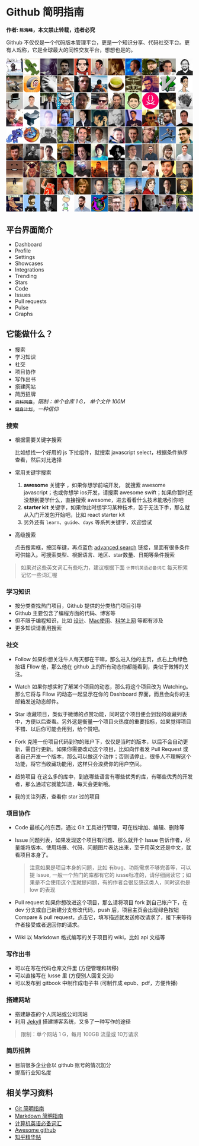 # Github 简明指南

__作者: `陈海峰`，本文禁止转载，违者必究__

Github 不仅仅是一个代码版本管理平台，更是一个知识分享、代码社交平台。更有人戏称，它是全球最大的同性交友平台，想想也是的。

![同性交友](assets/github99.jpg)

## 平台界面简介
* Dashboard
* Profile
* Settings
* Showcases
* Integrations
* Trending
* Stars
* Code
* Issues
* Pull requests
* Pulse
* Graphs

## 它能做什么？
* 搜索
* 学习知识
* 社交
* 项目协作
* 写作出书
* 搭建网站
* 简历招牌
* <del>`资料网盘`</del>，_限制：单个仓库 1 G， 单个文件 100M_
* <del>`健身计划`</del>，_一种信仰_

### 搜索
  * 根据需要关键字搜索

    比如想找一个好用的 js 下拉组件，就搜索 javascript select，根据条件排序查看，然后对比选择

  * 常用关键字搜索

    1. __awesome__ 关键字 ，如果你想学前端开发， 就搜索 awesome javascript；也或你想学 ios开发，请搜索 awesome swift；如果你暂时还没想到要学什么，直接搜索 awesome，进去看看什么技术能吸引你吧
    1. __starter kit__ 关键字，如果你此时想学习某种技术，苦于无法下手，那么就从入门开发包开始吧，比如 react starter kit
    1. 另外还有 `learn`、`guide`、`days` 等系列关键字，欢迎尝试

  * 高级搜索

    点击搜索框，按回车键，再点蓝色 [advanced search](https://github.com/search/advanced) 链接，里面有很多条件可供输入。可搜索类型、根据语言、地区、star数量、日期等条件搜索

> 如果对这些英文词汇有些吃力，建议根据下面 `计算机英语必备词汇` 每天积累记忆一些词汇喔

### 学习知识
  * 按分类查找热门项目，Github 提供的分类热门项目引导
  * Github 主要包含了编程方面的代码、博客等
  * 但不限于编程知识，比如 [设计](https://github.com/jobbole/awesome-design-cn)、[Mac使用](https://github.com/jaywcjlove/awesome-mac)、[科学上网](https://github.com/getlantern/lantern) 等都有涉及
  * 更多知识请善用搜索

### 社交
  * Follow 如果你想关注牛人每天都在干嘛，那么进入他的主页，点右上角绿色按钮 Fllow 他，那么他在 github 上的所有动态你都能看到，类似于微博的关注。

  * Watch 如果你想实时了解某个项目的动态，那么将这个项目改为 Watching。 那么它将与 Fllow 的动态一起显示在你的 Dashboard 界面，而且会向你的主邮箱发送动态邮件。

  * Star 收藏项目，类似于微博的点赞功能，同时这个项目便会到我的收藏列表中，方便以后查看。另外这是衡量一个项目火热度的重要指标，如果觉得项目不错、以后你可能会用到，给个赞吧。

  * Fork 克隆一份项目代码到你的账户下，仅仅是当时的版本，以后不会自动更新，需自行更新。如果你需要改动这个项目，比如向作者发 Pull Request 或者自己开发一个版本，那么可以做这个动作；否则请停止，很多人不理解这个功能，将它当收藏功能用，这样只会浪费你的用户空间。

  * 趋势项目 在这么多的库中，到底哪些语言有哪些优秀的库，有哪些优秀的开发者，那么通过它就能知道，每天会更新哦。

  * 我的关注列表，查看你 star 过的项目

### 项目协作
  * Code 最核心的东西，通过 Git 工具进行管理，可在线增加、编辑、删除等
  * Issue 问题列表，如果发现这个项目有问题、那么就开个 Issue 告诉作者，尽量能将版本、使用场景、代码、问题图片表达出来，至于用英文还是中文，就看项目本身了。

    > 注意如果是项目本身的问题，比如 有bug、功能需求不够完善等，可以提 Issue, 一般一个热门的库都有它的 iusse标准的，请仔细阅读它；如果是不会使用这个库就提问题，有的作者会很反感这类人，同时这也是 low 的表现

  * Pull request 如果你想改进这个项目，那么请将项目 fork 到自己帐户下，在 dev 分支或自己新建分支修改代码，push 后，项目主页会出现绿色按钮 Compare & pull request，点击它，填写描述就发送修改请求了，接下来等待作者接受或者退回你的请求。

  * Wiki 以 Markdown 格式编写的关于项目的 wiki，比如 api 文档等

### 写作出书
  * 可以在写在代码仓库文件里 (方便管理和转移)
  * 可以直接写在 Iusse 里 (方便别人回复交流)
  * 可以发布到 gitbook 中制作成电子书 (可制作成 epub、pdf，方便传播)

### 搭建网站
  * 搭建静态的个人网站或公司网站
  * 利用 [Jekyll](http://jekyllcn.com/) 搭建博客系统，又多了一种写作的途径

> 限制：单个网站 1 G，每月 100GB 流量或 10万请求

### 简历招牌
  * 目前很多企业会以 github 账号的情况加分
  * 提高行业知名度

## 相关学习资料
* [Git 简明指南](http://rogerdudler.github.io/git-guide/index.zh.html)
* [Markdown 简明指南](Markdown简明教程.md)
* [计算机英语必备词汇](https://www.shanbay.com/wordbook/76237/)
* [Awesome github](https://github.com/AntBranch/awesome-github)
* [知乎精华贴](https://www.zhihu.com/question/20070065)
